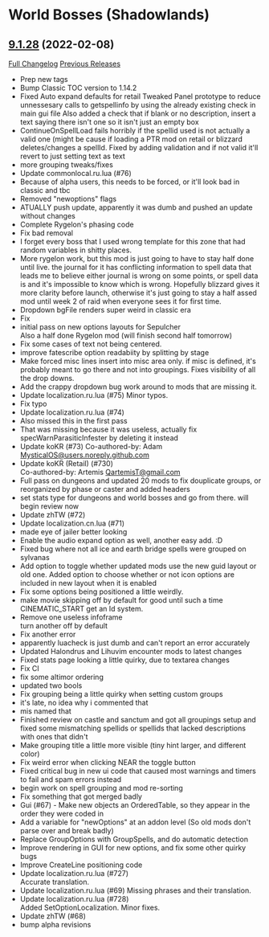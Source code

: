 # <DBM> World Bosses (Shadowlands)

## [9.1.28](https://github.com/DeadlyBossMods/DBM-Retail/tree/9.1.28) (2022-02-08)
[Full Changelog](https://github.com/DeadlyBossMods/DBM-Retail/compare/9.1.27...9.1.28) [Previous Releases](https://github.com/DeadlyBossMods/DBM-Retail/releases)

- Prep new tags  
- Bump Classic TOC version to 1.14.2  
- Fixed Auto expand defaults for retail Tweaked Panel prototype to reduce unnessesary calls to getspellinfo by using the already existing check in main gui file Also added a check that if blank or no description, insert a text saying there isn't one so it isn't just an empty box  
- ContinueOnSpellLoad fails horribly if the spellid used is not actually a valid one (might be cause if loading a PTR mod on retail or blizzard deletes/changes a spellId. Fixed by adding validation and if not valid it'll revert to just setting text as text  
- more grouping tweaks/fixes  
- Update commonlocal.ru.lua (#76)  
- Because of alpha users, this needs to be forced, or it'll look bad in classic and tbc  
- Removed "newoptions" flags  
- ATUALLY push update, apparently it was dumb and pushed an update without changes  
- Complete Rygelon's phasing code  
- Fix bad removal  
- I forget every boss that I used wrong template for this zone that had random variables in shitty places.  
- More rygelon work, but this mod is just going to have to stay half done until live. the journal for it has conflicting information to spell data that leads me to believe either journal is wrong on some points, or spell data is and it's impossible to know which is wrong. Hopefully blizzard gives it more clarity before launch, otherwise it's just going to stay a half assed mod until week 2 of raid when everyone sees it for first time.  
- Dropdown bgFile renders super weird in classic era  
- Fix  
- initial pass on new options layouts for Sepulcher  
    Also a half done Rygelon mod (will finish second half tomorrow)  
- Fix some cases of text not being centered.  
- improve fatescribe option readabiity by splitting by stage  
- Make forced misc lines insert into misc area only. if misc is defined, it's probably meant to go there and not into groupings. Fixes visibility of all the drop downs.  
- Add the crappy dropdown bug work around to mods that are missing it.  
- Update localization.ru.lua (#75) Minor typos.  
- Fix typo  
- Update localization.ru.lua (#74)  
- Also missed this in the first pass  
- That was missing because it was useless, actually fix specWarnParasiticInfester by deleting it instead  
- Update koKR (#73) Co-authored-by: Adam <MysticalOS@users.noreply.github.com>  
- Update koKR (Retail) (#730)  
    Co-authored-by: Artemis <QartemisT@gmail.com>  
- Full pass on dungeons and updated 20 mods to fix douplicate groups, or reorganized by phase or caster and added headers  
- set stats type for dungeons and world bosses and go from there. will begin review now  
- Update zhTW (#72)  
- Update localization.cn.lua (#71)  
- made eye of jailer better looking  
- Enable the audio expand option as well, another easy add. :D  
- Fixed bug where not all ice and earth bridge spells were grouped on sylvanas  
- Add option to toggle whether updated mods use the new guid layout or old one. Added option to choose whether or not icon options are included in new layout when it is enabled  
- Fix some options being positioned a little weirdly.  
- make movie skipping off by default for good until such a time CINEMATIC\_START get an Id system.  
- Remove one useless infoframe  
    turn another off by default  
- Fix another error  
- apparently luacheck is just dumb and can't report an error accurately  
- Updated Halondrus and Lihuvim encounter mods to latest changes  
- Fixed stats page looking a little quirky, due to textarea changes  
- Fix CI  
- fix some altimor ordering  
- updated two bools  
- Fix grouping being a little quirky when setting custom groups  
- it's late, no idea why i commented that  
- mis named that  
- Finished review on castle and sanctum and got all groupings setup and fixed some mismatching spellids or spellids that lacked descriptions with ones that didn't  
- Make grouping title a little more visible (tiny hint larger, and different color)  
- Fix weird error when clicking NEAR the toggle button  
- Fixed critical bug in new ui code that caused most warnings and timers to fail and spam errors instead  
- begin work on spell grouping and mod re-sorting  
- Fix something that got merged badly  
- Gui (#67) - Make new objects an OrderedTable, so they appear in the order they were coded in - Add a variable for \"newOptions\" at an addon level (So old mods don't parse over and break badly) - Replace GroupOptions with GroupSpells, and do automatic detection - Improve rendering in GUI for new options, and fix some other quirky bugs - Improve CreateLine positioning code  
- Update localization.ru.lua (#727)  
    Accurate translation.  
- Update localization.ru.lua (#69) Missing phrases and their translation.  
- Update localization.ru.lua (#728)  
    Added SetOptionLocalization. Minor fixes.  
- Update zhTW (#68)  
- bump alpha revisions  

